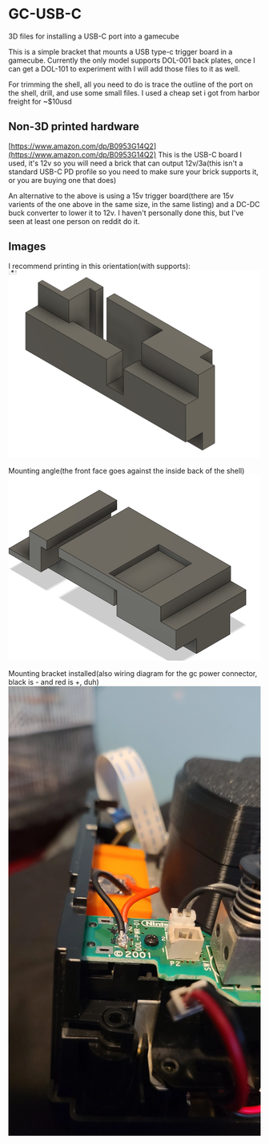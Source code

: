 # GC-USB-C
3D files for installing a USB-C port into a gamecube

This is a simple bracket that mounts a USB type-c trigger board in a gamecube. Currently the only model supports DOL-001 back plates, once I can get a DOL-101 to experiment with I will add those files to it as well.

For trimming the shell, all you need to do is trace the outline of the port on the shell, drill, and use some small files. I used a cheap set i got from harbor freight for ~$10usd

## Non-3D printed hardware

[https://www.amazon.com/dp/B0953G14Q2](https://www.amazon.com/dp/B0953G14Q2) This is the USB-C board I used, it's 12v so you will need a brick that can output 12v/3a(this isn't a standard USB-C PD profile so you need to make sure your brick supports it, or you are buying one that does)

An alternative to the above is using a 15v trigger board(there are 15v varients of the one above in the same size, in the same listing) and a DC-DC buck converter to lower it to 12v. I haven't personally done this, but I've seen at least one person on reddit do it.

## Images
I recommend printing in this orientation(with supports):
![Print Orientation](https://github.com/MethodOrMadness/GC-USB-C/blob/master/img/bracket1.png?raw=true)

Mounting angle(the front face goes against the inside back of the shell)
![bracket from mount angle](https://github.com/MethodOrMadness/GC-USB-C/blob/master/img/bracket2.png?raw=true)

Mounting bracket installed(also wiring diagram for the gc power connector, black is - and red is +, duh)
![bracket installed](https://github.com/MethodOrMadness/GC-USB-C/blob/master/img/bracket_inst.png?raw=true)
